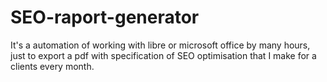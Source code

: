 # SEO-raport-generator
It's a automation of working with libre or microsoft office by many hours, just to export a pdf with specification of SEO optimisation that I make for a clients every month.
